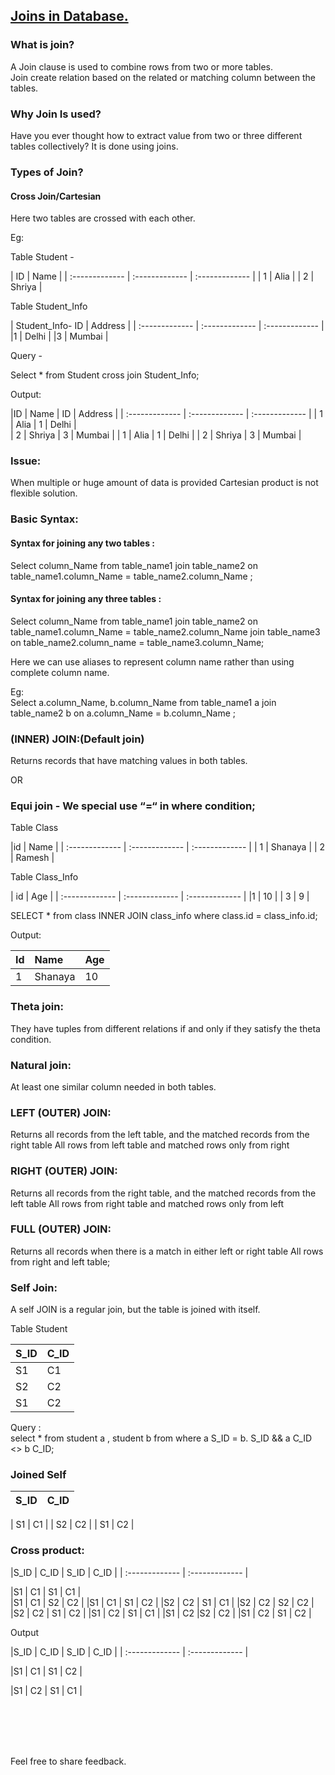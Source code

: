 ## [Joins in Database.](https://prayuja-teli.github.io/Blog/Joins)<br/>    

### What is join?<br/>

A Join clause is used to combine rows from two or more tables.<br/>
Join create relation based on the related or matching column between the tables.<br/>

### Why Join Is used?<br/>

Have you ever thought how to extract value from two or three different tables collectively? 
It is done using joins.<br/>


### Types of Join?<br/>

#### Cross Join/Cartesian

Here two tables are crossed with each other.<br/>

Eg:<br/>

Table Student -		

| ID | Name |
| :------------- | :------------- | :------------- | 
| 1 | Alia |
| 2 | Shriya |


 Table Student_Info <br/>
   
| Student_Info- ID | Address |
| :------------- | :------------- | :------------- | 
|1 | Delhi  |
|3 | Mumbai  |


Query - <br/>

Select * from Student cross join Student_Info;<br/>

Output:<br/>

|ID  | Name  |  ID    | Address  |
| :------------- | :------------- | :------------- | 
| 1  | Alia     |    1   | Delhi |   
| 2  | Shriya   |   3   | Mumbai |
| 1  |  Alia    |      1   | Delhi |
| 2  | Shriya   |  3  | Mumbai |

###  Issue:

When multiple or huge amount of data is provided Cartesian product is not flexible solution.<br/>

### Basic Syntax:<br/>

#### Syntax for joining any two tables :<br/>

Select column_Name from table_name1 join table_name2 on table_name1.column_Name = table_name2.column_Name ;<br/>

#### Syntax for joining any three tables :<br/>

Select column_Name from table_name1 join table_name2 on table_name1.column_Name = table_name2.column_Name  join table_name3 on table_name2.column_name = table_name3.column_Name;<br/>

Here we can use aliases to represent column name rather than using complete column name.<br/>

Eg: <br/>
Select a.column_Name, b.column_Name from table_name1 a join table_name2 b on a.column_Name = b.column_Name ;<br/>


### (INNER) JOIN:(Default join)<br/>
Returns records that have matching values in both tables. <br/>

OR<br/>

### Equi join - We special use “=“ in where condition;<br/>

Table Class 

|id | Name |
| :------------- | :------------- | :------------- | 
| 1 |  Shanaya | 
| 2 |  Ramesh | 

Table Class_Info

| id | Age |
| :------------- | :------------- | :------------- | 
|1 | 10 |
| 3 | 9 |

SELECT * from class INNER JOIN class_info where class.id = class_info.id;<br/>

Output:<br/>

| Id | Name |  Age |
| :------------- | :------------- | :------------- | 
| 1 | Shanaya | 10 |

### Theta join:<br/>

They have tuples from different relations if and only if they satisfy the theta condition.<br/>

### Natural join:<br/>

At least one similar column needed in both tables.

### LEFT (OUTER) JOIN:<br/>

Returns all records from the left table, and the matched records from the right table
All rows from left table and matched rows only from right <br/>


### RIGHT (OUTER) JOIN:<br/>

Returns all records from the right table, and the matched records from the left table
All rows from right table and matched rows only from left <br/>

### FULL (OUTER) JOIN:<br/>

Returns all records when there is a match in either left or right table
All rows from right and left table;<br/>


### Self Join:<br/>

A self JOIN is a regular join, but the table is joined with itself.<br/>

Table Student<br/>

| S_ID | C_ID |   
| :------------- | :------------- |
| S1   |   C1  |
| S2   |   C2  |  
| S1   |   C2  |

Query :<br/>
select  * from student a , student b  from where  a S_ID = b. S_ID && a C_ID <> b C_ID;<br/>

### Joined Self<br/>

|S_ID | C_ID |
| :------------- | :------------- |  

| S1   |   C1 |
| S2   |   C2 |
| S1   |   C2 |

### Cross product:<br/>
|S_ID | C_ID | S_ID | C_ID |
| :------------- | :------------- |

  |S1       | C1        |   		     S1       | C1    |       
  |S1       | C1                  |        S2    |    C2  |
  |S1       | C1                    |      S1      |  C2  |
  |S2       | C2 		        |       S1    |    C1  |
  |S2       | C2 			     |  S2     |   C2  |
  |S2      |  C2 		              | S1     |   C2  |
  |S1      |  C2 			    |   S1     |   C1  |
  |S1    |    C2 		               |S2       | C2  |
  |S1    |    C2			    |   S1     |   C2  |

Output<br/>

|S_ID | C_ID | S_ID | C_ID |
| :------------- | :------------- |

  |S1     |   C1    |                      S1      |  C2  |

  |S1    |    C2 		  |	     S1    |    C1  |


 
 <br/><br/><br/><br/>
 
 Feel free to share feedback.
